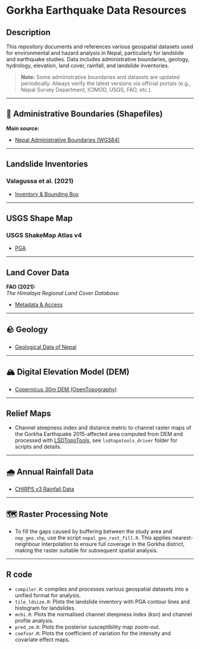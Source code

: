 # Gorkha Earthquake Data Resources

## Description


This repository documents and references various geospatial datasets used for environmental and hazard analysis in Nepal, particularly for landslide and earthquake studies. Data includes administrative boundaries, geology, hydrology, elevation, land cover, rainfall, and landslide inventories.

> **Note:** Some administrative boundaries and datasets are updated periodically. Always verify the latest versions via official portals (e.g., Nepal Survey Department, ICIMOD, USGS, FAO, etc.).

---

## 📁 Administrative Boundaries (Shapefiles)

**Main source:**  
- [Nepal Administrative Boundaries (WGS84)](https://opendatanepal.com/dataset/30a0bbef-a5df-43e9-b87f-b088fb502331/resource/016b2ecc-d890-4573-a29c-1d4b163475da/download/local_unit.zip)

---

## Landslide Inventories

### Valagussa et al. (2021)
- [Inventory & Bounding Box](https://www.sciencebase.gov/catalog/item/61f040e1d34e8b818adc3251)

---

## USGS Shape Map 

### USGS ShakeMap Atlas v4 
- [PGA](https://earthquake.usgs.gov/earthquakes/eventpage/us20002926/shakemap/pga)

---

## Land Cover Data

**FAO (2021):**  
_The Himalaya Regional Land Cover Database_  
- [Metadata & Access](https://data.apps.fao.org/map/catalog/srv/eng/catalog.search#/metadata/46d3c2ef-72c3-4f96-8e32-40723cd1847b)  

---

## 🪨 Geology

- [Geological Data of Nepal](https://www.researchgate.net/publication/259636889_Regional-scale_landslide_activity_and_landslide_susceptibility_zonation_in_the_Nepal_Himalaya)

---

## 🏔️ Digital Elevation Model (DEM)

- [Copernicus 30m DEM (OpenTopography)](https://opentopography.org/news/updated-copernicus-30m-DEM-available)

---

## Relief Maps

- Channel steepness index and distance metric to channel raster maps of the Gorkha Earthquake 2015-affected area computed from DEM and processed with [LSDTopoTools](https://lsdtopotools.github.io/), see `lsdtopotools_driver` folder for scripts and details.

---

## 🌧️ Annual Rainfall Data

- [CHIRPS v3 Rainfall Data](https://www.chc.ucsb.edu/data/chirps3)

---

## 🗺️ Raster Processing Note

- To fill the gaps caused by buffering between the study area and `nep_geo.shp`, use the script `nepal_geo_rast_fill.R`. This applies nearest-neighbour interpolation to ensure full coverage in the Gorkha district, making the raster suitable for subsequent spatial analysis.

---
## R code

- `compiler.R`: compiles and processes various geospatial datasets into a unified format for analysis.
- `tile_ldsize.R`: Plots the landslide inventory with PGA contour lines and histogram for landslides. 
- `mchi.R`: Plots the normalised channel steepness index (ksn) and channel profile analysis.
- `pred_zm.R`: Plots the posterior susceptibility map zoom-out.
- `coefvar.R`: Plots the coefficient of variation for the intensity and covariate effect maps.